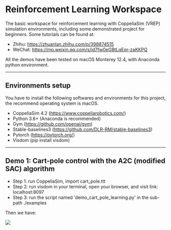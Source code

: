 # Reinforcement Learning Workspace

The basic workspace for reinforcement learning with CoppeliaSim (VREP) simulation environments, including some demonstrated project for beginners.
Some tutorials can be found at:

- Zhihu: https://zhuanlan.zhihu.com/p/398874515
- WeChat: https://mp.weixin.qq.com/s/id7fw0eGBtLqEqr-zaKKPQ

All the demos have been tested on macOS Monterey 12.4, with Anaconda python environment.

---

## Environments setup

You have to install the following softwares and environments for this project, the recommend operating system is macOS.

- CoppeliaSim 4.2 (https://www.coppeliarobotics.com/)
- Python 3.6+ (Anaconda is recommended)
- Gym (https://github.com/openai/gym)
- Stable-baselines3 (https://github.com/DLR-RM/stable-baselines3)
- Pytorch (https://pytorch.org/)
- Visdom (pip install visdom)

---

## Demo 1: Cart-pole control with the A2C (modified SAC) algorithm

- Step 1: run CoppeliaSim, import cart_pole.ttt
- Step 2: run visdom in your terminal, open your browser, and visit link: localhost:8097
- Step 3: run the script named 'demo_cart_pole_learning.py' in the sub-path ./examples

Then we have:

![](pic/cart_pole_demo_1.gif)
